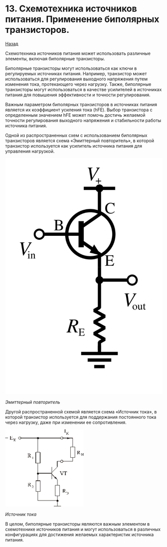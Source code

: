 # 13. Схемотехника источников питания. Применение биполярных транзисторов.

[Назад](EISX.md)

Схемотехника источников питания может использовать различные элементы, включая биполярные транзисторы. 

Биполярные транзисторы могут использоваться как ключи в регулируемых источниках питания. Например, транзистор может использоваться для регулирования выходного напряжения путем изменения тока, протекающего через нагрузку. Также, биполярные транзисторы могут использоваться в качестве усилителей в источниках питания для повышения эффективности и точности регулирования. 

Важным параметром биполярных транзисторов в источниках питания является их коэффициент усиления тока (hFE). Выбор транзистора с определенным значением hFE может помочь достичь желаемой точности регулирования выходного напряжения и стабильности работы источника питания. 

Одной из распространенных схем с использованием биполярных транзисторов является схема «Эмиттерный повторитель», в которой транзистор используется как усилитель источника питания для управления нагрузкой. 

![Эмиттерный повторитель](images/26.jpg)

_Эмиттерный повторитель_

Другой распространенной схемой является схема «Источник тока», в которой транзистор используется для поддержания постоянного тока через нагрузку, даже при изменении ее сопротивления. 

![Источник тока](images/27.jpg)

_Источник тока_

В целом, биполярные транзисторы являются важным элементом в схемотехнике источников питания и могут использоваться в различных конфигурациях для достижения желаемых характеристик источника питания. 
